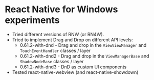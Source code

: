 # React Native for Windows experiments

- Tried different versions of RNW (or RN4W).
- Tried to implement Drag and Drop on different API levels:
  - 0.61.2-with-dnd - Drag and drop in the `ViewViewManager` and `TouchEventHandler` classes / layer
  - 0.61.2-with-dnd2 - Drag and drop in the `ViewManagerBase` and `ShadowNodeBase` classes / layer
  - 0.61.2-with-dnd3 - DnD as custom UI components
- Tested react-native-webview (and react-native-showdown)
